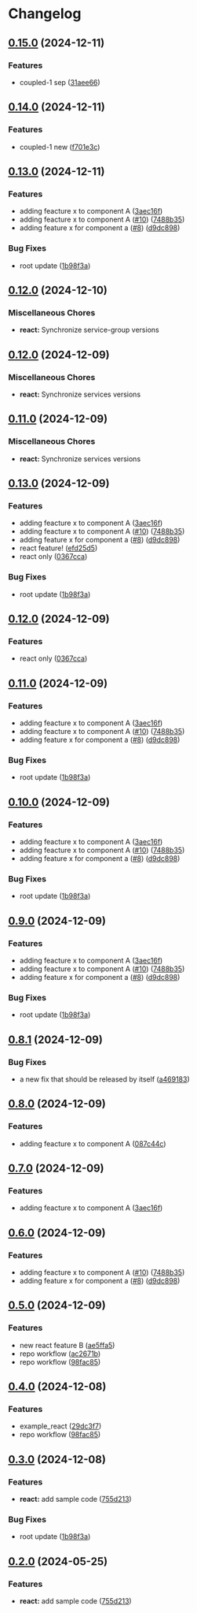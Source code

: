 # Changelog

## [0.15.0](https://github.com/safizn/release-please-monorepo-example-forked/compare/coupled-1@v0.14.0...coupled-1@v0.15.0) (2024-12-11)


### Features

* coupled-1 sep ([31aee66](https://github.com/safizn/release-please-monorepo-example-forked/commit/31aee6611e89e2570d95146829cad039284b1706))

## [0.14.0](https://github.com/safizn/release-please-monorepo-example-forked/compare/coupled-1@v0.13.0...coupled-1@v0.14.0) (2024-12-11)


### Features

* coupled-1 new ([f701e3c](https://github.com/safizn/release-please-monorepo-example-forked/commit/f701e3cc343d56bfd6c3de800ccfeb70d04b2405))

## [0.13.0](https://github.com/safizn/release-please-monorepo-example-forked/compare/coupled-1-v0.12.0...coupled-1@v0.13.0) (2024-12-11)


### Features

* adding feacture x to component A ([3aec16f](https://github.com/safizn/release-please-monorepo-example-forked/commit/3aec16faf3c5fb95ff3486ff6f4671ac39ddab91))
* adding feacture x to component A ([#10](https://github.com/safizn/release-please-monorepo-example-forked/issues/10)) ([7488b35](https://github.com/safizn/release-please-monorepo-example-forked/commit/7488b355c804d2bbc0ebe3be4f5659f2eee0c05d))
* adding feature x for component a ([#8](https://github.com/safizn/release-please-monorepo-example-forked/issues/8)) ([d9dc898](https://github.com/safizn/release-please-monorepo-example-forked/commit/d9dc898d76487347e395f3f954046d57060726ca))


### Bug Fixes

* root update ([1b98f3a](https://github.com/safizn/release-please-monorepo-example-forked/commit/1b98f3a641a0fb41d41e71d8c0be204043bf2112))

## [0.12.0](https://github.com/safizn/release-please-monorepo-example-forked/compare/react@v0.12.0...react@v0.12.0) (2024-12-10)


### Miscellaneous Chores

* **react:** Synchronize service-group versions

## [0.12.0](https://github.com/safizn/release-please-monorepo-example-forked/compare/react@v0.11.0...react@v0.12.0) (2024-12-09)


### Miscellaneous Chores

* **react:** Synchronize services versions

## [0.11.0](https://github.com/safizn/release-please-monorepo-example-forked/compare/react@v0.13.0...react@v0.11.0) (2024-12-09)


### Miscellaneous Chores

* **react:** Synchronize services versions

## [0.13.0](https://github.com/safizn/release-please-monorepo-example-forked/compare/react-v0.12.0...react@v0.13.0) (2024-12-09)


### Features

* adding feacture x to component A ([3aec16f](https://github.com/safizn/release-please-monorepo-example-forked/commit/3aec16faf3c5fb95ff3486ff6f4671ac39ddab91))
* adding feacture x to component A ([#10](https://github.com/safizn/release-please-monorepo-example-forked/issues/10)) ([7488b35](https://github.com/safizn/release-please-monorepo-example-forked/commit/7488b355c804d2bbc0ebe3be4f5659f2eee0c05d))
* adding feature x for component a ([#8](https://github.com/safizn/release-please-monorepo-example-forked/issues/8)) ([d9dc898](https://github.com/safizn/release-please-monorepo-example-forked/commit/d9dc898d76487347e395f3f954046d57060726ca))
* react feature! ([efd25d5](https://github.com/safizn/release-please-monorepo-example-forked/commit/efd25d5bd889753cc903b260da87e1df183c4f9e))
* react only ([0367cca](https://github.com/safizn/release-please-monorepo-example-forked/commit/0367cca061068f2c5079772459f183915669c6b9))


### Bug Fixes

* root update ([1b98f3a](https://github.com/safizn/release-please-monorepo-example-forked/commit/1b98f3a641a0fb41d41e71d8c0be204043bf2112))

## [0.12.0](https://github.com/safizn/release-please-monorepo-example-forked/compare/react@v0.11.0...react@v0.12.0) (2024-12-09)


### Features

* react only ([0367cca](https://github.com/safizn/release-please-monorepo-example-forked/commit/0367cca061068f2c5079772459f183915669c6b9))

## [0.11.0](https://github.com/safizn/release-please-monorepo-example-forked/compare/react-v0.9.0...react@v0.11.0) (2024-12-09)


### Features

* adding feacture x to component A ([3aec16f](https://github.com/safizn/release-please-monorepo-example-forked/commit/3aec16faf3c5fb95ff3486ff6f4671ac39ddab91))
* adding feacture x to component A ([#10](https://github.com/safizn/release-please-monorepo-example-forked/issues/10)) ([7488b35](https://github.com/safizn/release-please-monorepo-example-forked/commit/7488b355c804d2bbc0ebe3be4f5659f2eee0c05d))
* adding feature x for component a ([#8](https://github.com/safizn/release-please-monorepo-example-forked/issues/8)) ([d9dc898](https://github.com/safizn/release-please-monorepo-example-forked/commit/d9dc898d76487347e395f3f954046d57060726ca))


### Bug Fixes

* root update ([1b98f3a](https://github.com/safizn/release-please-monorepo-example-forked/commit/1b98f3a641a0fb41d41e71d8c0be204043bf2112))

## [0.10.0](https://github.com/safizn/release-please-monorepo-example-forked/compare/react-v0.9.0...react@v0.10.0) (2024-12-09)


### Features

* adding feacture x to component A ([3aec16f](https://github.com/safizn/release-please-monorepo-example-forked/commit/3aec16faf3c5fb95ff3486ff6f4671ac39ddab91))
* adding feacture x to component A ([#10](https://github.com/safizn/release-please-monorepo-example-forked/issues/10)) ([7488b35](https://github.com/safizn/release-please-monorepo-example-forked/commit/7488b355c804d2bbc0ebe3be4f5659f2eee0c05d))
* adding feature x for component a ([#8](https://github.com/safizn/release-please-monorepo-example-forked/issues/8)) ([d9dc898](https://github.com/safizn/release-please-monorepo-example-forked/commit/d9dc898d76487347e395f3f954046d57060726ca))


### Bug Fixes

* root update ([1b98f3a](https://github.com/safizn/release-please-monorepo-example-forked/commit/1b98f3a641a0fb41d41e71d8c0be204043bf2112))

## [0.9.0](https://github.com/safizn/release-please-monorepo-example-forked/compare/@react-v0.8.1...@react@v0.9.0) (2024-12-09)


### Features

* adding feacture x to component A ([3aec16f](https://github.com/safizn/release-please-monorepo-example-forked/commit/3aec16faf3c5fb95ff3486ff6f4671ac39ddab91))
* adding feacture x to component A ([#10](https://github.com/safizn/release-please-monorepo-example-forked/issues/10)) ([7488b35](https://github.com/safizn/release-please-monorepo-example-forked/commit/7488b355c804d2bbc0ebe3be4f5659f2eee0c05d))
* adding feature x for component a ([#8](https://github.com/safizn/release-please-monorepo-example-forked/issues/8)) ([d9dc898](https://github.com/safizn/release-please-monorepo-example-forked/commit/d9dc898d76487347e395f3f954046d57060726ca))


### Bug Fixes

* root update ([1b98f3a](https://github.com/safizn/release-please-monorepo-example-forked/commit/1b98f3a641a0fb41d41e71d8c0be204043bf2112))

## [0.8.1](https://github.com/safizn/release-please-monorepo-example-forked/compare/hello-react@v0.8.0...hello-react@v0.8.1) (2024-12-09)


### Bug Fixes

* a new fix that should be released by itself ([a469183](https://github.com/safizn/release-please-monorepo-example-forked/commit/a469183c04aa5fa3f238c4108152d4740425f327))

## [0.8.0](https://github.com/safizn/release-please-monorepo-example-forked/compare/hello-react@v0.7.0...hello-react@v0.8.0) (2024-12-09)


### Features

* adding feacture x to component A ([087c44c](https://github.com/safizn/release-please-monorepo-example-forked/commit/087c44c7986d064eaade722840c6564cca2c5232))

## [0.7.0](https://github.com/safizn/release-please-monorepo-example-forked/compare/hello-react@v0.6.0...hello-react@v0.7.0) (2024-12-09)


### Features

* adding feacture x to component A ([3aec16f](https://github.com/safizn/release-please-monorepo-example-forked/commit/3aec16faf3c5fb95ff3486ff6f4671ac39ddab91))

## [0.6.0](https://github.com/safizn/release-please-monorepo-example-forked/compare/hello-react@v0.5.0...hello-react@v0.6.0) (2024-12-09)


### Features

* adding feacture x to component A ([#10](https://github.com/safizn/release-please-monorepo-example-forked/issues/10)) ([7488b35](https://github.com/safizn/release-please-monorepo-example-forked/commit/7488b355c804d2bbc0ebe3be4f5659f2eee0c05d))
* adding feature x for component a ([#8](https://github.com/safizn/release-please-monorepo-example-forked/issues/8)) ([d9dc898](https://github.com/safizn/release-please-monorepo-example-forked/commit/d9dc898d76487347e395f3f954046d57060726ca))

## [0.5.0](https://github.com/safizn/release-please-monorepo-example-forked/compare/hello-react@v0.4.0...hello-react@v0.5.0) (2024-12-09)


### Features

* new react feature B ([ae5ffa5](https://github.com/safizn/release-please-monorepo-example-forked/commit/ae5ffa535924905901d9242542255bdaf821b9dd))
* repo workflow ([ac2671b](https://github.com/safizn/release-please-monorepo-example-forked/commit/ac2671bd756ced191ef9340e07f27755633e6b40))
* repo workflow ([98fac85](https://github.com/safizn/release-please-monorepo-example-forked/commit/98fac85ffe57b398a0a96a78f09e23a426bab4f5))

## [0.4.0](https://github.com/safizn/release-please-monorepo-example-forked/compare/hello-react@v0.3.0...hello-react@v0.4.0) (2024-12-08)


### Features

* example_react ([29dc3f7](https://github.com/safizn/release-please-monorepo-example-forked/commit/29dc3f75ced7c11161ceb3ac1de95bc8f68e0e68))
* repo workflow ([98fac85](https://github.com/safizn/release-please-monorepo-example-forked/commit/98fac85ffe57b398a0a96a78f09e23a426bab4f5))

## [0.3.0](https://github.com/safizn/release-please-monorepo-example-forked/compare/hello-react-v0.2.0...hello-react@v0.3.0) (2024-12-08)


### Features

* **react:** add sample code ([755d213](https://github.com/safizn/release-please-monorepo-example-forked/commit/755d2133dde08b8e1aeb2012256ee58b934fc346))


### Bug Fixes

* root update ([1b98f3a](https://github.com/safizn/release-please-monorepo-example-forked/commit/1b98f3a641a0fb41d41e71d8c0be204043bf2112))

## [0.2.0](https://github.com/amarjanica/release-please-monorepo-example/compare/hello-react-v0.1.0...hello-react@v0.2.0) (2024-05-25)


### Features

* **react:** add sample code ([755d213](https://github.com/amarjanica/release-please-monorepo-example/commit/755d2133dde08b8e1aeb2012256ee58b934fc346))

